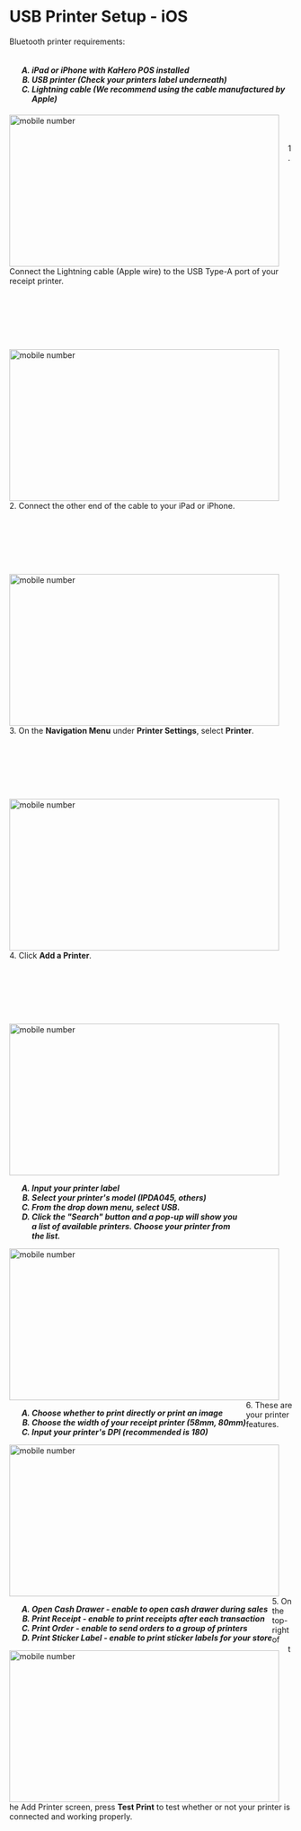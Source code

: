 # **USB Printer Setup - iOS**

Bluetooth printer requirements:

<h5>
<ol type="A" style="float:left; margin-left:1rem">
<li>iPad or iPhone with KaHero POS installed</li>
<li>USB printer (Check your printers label underneath)</li>
<li>Lightning cable (We recommend using the cable manufactured by Apple)</li>
</h5>

<br><br><br><br><br>

<p><img src="_content/_ios/1.png" alt="mobile number" width="480" height="270" style="float:left; margin-right:1rem"><br><br><br>1. Connect the Lightning cable (Apple wire) to the USB Type-A port of your receipt printer.</p>

<br><br><br><br><br>

<p><img src="_content/_ios/2.png" alt="mobile number" width="480" height="270" style="float:left; margin-right:1rem"><br><br><br>2. Connect the other end of the cable to your iPad or iPhone.</p>

<br><br><br><br><br>

<p><img src="_content/_ethernet/1.png" alt="mobile number" width="480" height="270" style="float:left; margin-right:1rem"><br><br><br>3. On the <b>Navigation Menu</b> under <b>Printer Settings</b>, select <b>Printer</b>.</p>

<br><br><br><br><br>

<p><img src="_content/_ethernet/2.png" alt="mobile number" width="480" height="270" style="float:left; margin-right:1rem"><br><br><br>4. Click <B>Add a Printer</b>.</p>

<br><br><br><br><br>

<p><img src="_content/_ethernet/9.png" alt="mobile number" width="480" height="270" style="float:left; margin-right:1rem"><br><h5>
<ol type="A" style="float:left; margin-left:1rem">
<li>Input your printer label</li>
<li>Select your printer's model (IPDA045, others)</li>
<li>From the drop down menu, select <b>USB</b>.</li>
<li>Click the "Search" button and a pop-up will show you <br>a list of available printers. Choose your printer from <br>the list.</li>
</h5></p>

<br><br><br><br><br><br><br><br>

<p><img src="_content/_ethernet/4.png" alt="mobile number" width="480" height="270" style="float:left; margin-right:1rem"><br><h5>
<ol type="A" style="float:left; margin-left:1rem">
<li>Choose whether to print directly or print an image</li>
<li>Choose the width of your receipt printer (58mm, 80mm)</li>
<li>Input your printer's DPI (recommended is 180)</li>
</h5></p>

<br><br><br><br><br><br><br><br>

<p><img src="_content/_ethernet/5.png" alt="mobile number" width="480" height="270" style="float:left; margin-right:1rem"><br><br>6. These are your printer features.<h5>
<ol type="A" style="float:left; margin-left:1rem">
<li><b>Open Cash Drawer</b> - enable to open cash drawer during sales</li>
<li><b>Print Receipt</b> - enable to print receipts after each transaction</li>
<li><b>Print Order</b> - enable to send orders to a group of printers</li>
<li><b>Print Sticker Label</b> - enable to print sticker labels for your store </li>
</h5></p>

<br><br><br><br><br><br>

<p><img src="_content/_ethernet/6.png" alt="mobile number" width="480" height="270" style="float:left; margin-right:1rem"><br><br><br>5. On the top-right of the Add Printer screen, press <b>Test Print</b> to test whether or not your printer is connected and working properly.</p>

<br><br><br><br><br>